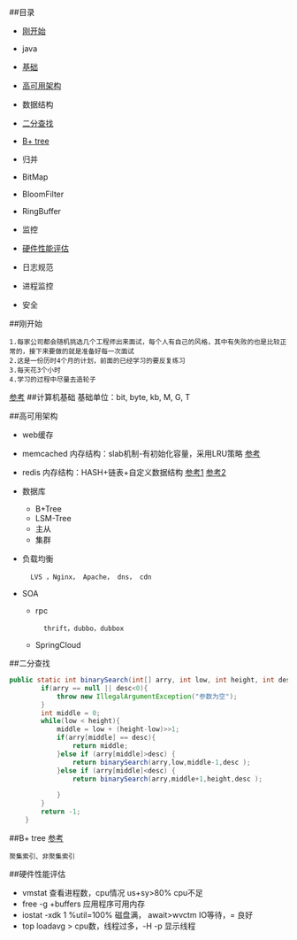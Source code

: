 
##目录
- [刚开始](#刚开始)
- java
 - [基础](#计算机基础)
 - [高可用架构](#高可用架构)

- 数据结构
 - [二分查找](#二分查找)
 - [B+ tree](#B-tree)
 - 归并
 - BitMap
 - BloomFilter
 - RingBuffer

- 监控
 - [硬件性能评估](#硬件性能评估)
 - 日志规范
 - 进程监控
- 安全

##刚开始
```
1.每家公司都会随机挑选几个工程师出来面试，每个人有自己的风格，其中有失败的也是比较正常的，接下来要做的就是准备好每一次面试
2.这是一份历时4个月的计划，前面的已经学习的要反复练习
3.每天花3个小时
4.学习的过程中尽量去造轮子
```
[参考](http://www.cnblogs.com/wilsonwen/archive/2013/05/22/3093383.html)
##计算机基础
基础单位：bit, byte, kb, M, G, T

##高可用架构
- web缓存
 - memcached 内存结构：slab机制-有初始化容量，采用LRU策略 [参考](http://blog.itpub.net/15480802/viewspace-1422370/)
 - redis 内存结构：HASH+链表+自定义数据结构  [参考1](http://www.searchtb.com/2011/05/redis-storage.html) [参考2](http://blog.csdn.net/yfkiss/article/details/23775917)
 - 数据库
	- B+Tree
	- LSM-Tree
	- 主从
	- 集群
- 负载均衡

		LVS ，Nginx， Apache， dns， cdn
- SOA
	- rpc
	
			thrift，dubbo，dubbox
	- SpringCloud

##二分查找
```java
public static int binarySearch(int[] arry, int low, int height, int desc){
    	if(arry == null || desc<0){ 
    		throw new IllegalArgumentException("参数为空");
    	}
    	int middle = 0;
    	while(low < height){
    		middle = low + (height-low)>>1;
    		if(arry[middle] == desc){
    			return middle;
    		}else if (arry[middle]>desc) {
    			return binarySearch(arry,low,middle-1,desc );
			}else if (arry[middle]<desc) {
				return binarySearch(arry,middle+1,height,desc );
				
			}
    	}
    	return -1;
    }
```
##B+ tree [参考](http://www.ruzuojun.com/topic/420.html)
```
聚集索引、非聚集索引
```
##硬件性能评估
- vmstat 查看进程数，cpu情况 us+sy>80% cpu不足
- free -g +buffers 应用程序可用内存
- iostat -xdk 1 %util=100% 磁盘满， await>wvctm IO等待，= 良好
- top loadavg > cpu数，线程过多，-H -p 显示线程
